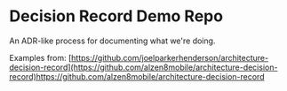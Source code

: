 # Decision Record Demo Repo
An ADR-like process for documenting what we're doing.

Examples from:
[https://github.com/joelparkerhenderson/architecture-decision-record](https://github.com/alzen8mobile/architecture-decision-record)https://github.com/alzen8mobile/architecture-decision-record
